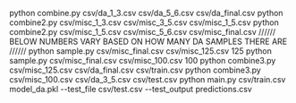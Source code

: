  python combine.py csv/da_1_3.csv csv/da_5_6.csv csv/da_final.csv
 python combine2.py csv/misc_1_3.csv csv/misc_3_5.csv csv/misc_1_5.csv
 python combine2.py csv/misc_1_5.csv csv/misc_5_6.csv csv/misc_final.csv
////// BELOW NUMBERS VARY BASED ON HOW MANY DA SAMPLES THERE ARE //////
 python sample.py csv/misc_final.csv csv/misc_125.csv 125
python sample.py csv/misc_final.csv csv/misc_100.csv 100
 python combine3.py csv/misc_125.csv csv/da_final.csv csv/train.csv
 python combine3.py csv/misc_100.csv csv/da_3_5.csv csv/test.csv
python main.py csv/train.csv model_da.pkl --test_file csv/test.csv --test_output predictions.csv
